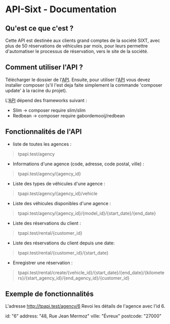 <h1>API-Sixt - Documentation</h1>

Qu'est ce que c'est ?
----------------------------------------------

Cette API est destinée aux clients grand comptes de la société SIXT, 
avec plus de 50 réservations de véhicules par mois,
pour leurs permettre d'automatiser le processus de réservation,
vers le site de la société.




Comment utiliser l'API ?
----------------------------------------------

Télécharger le dossier de l'[API](https://github.com/tguyonnet/api-sixt/archive/master.zip).
Ensuite, pour utiliser l'[API](https://github.com/tguyonnet/api-sixt/archive/master.zip) vous devez installer composer (s'il l'est deja faite simplement la commande
'composer update' à la racine du projet).

L'[API](https://github.com/tguyonnet/api-sixt/archive/master.zip) dépend des frameworks suivant :
- Slim -> composer require slim/slim
- Redbean -> composer require gabordemooij/redbean




Fonctionnalités de l'API
----------------------------------------------

* liste de toutes les agences :
> tpapi.test/agency


* Informations d'une agence (code, adresse, code postal, ville) :
> tpapi.test/agency/{agency_id}


* Liste des types de véhicules d'une agence :
> tpapi.test/agency/{agency_id}/vehicle


* Liste des véhicules disponibles d'une agence :
> tpapi.test/agency/{agency_id}/{model_id}/{start_date}/{end_date}


* Liste des réservations du client :
> tpapi.test/rental/{customer_id}


* Liste des réservations du client depuis une date:
> tpapi.test/rental/{customer_id}/{start_date}


* Enregistrer une réservation :
> tpapi.test/rental/create/{vehicle_id}/{start_date}/{end_date}/{kilometers}/{start_agency_id}/{end_agency_id}/{customer_id}




Exemple de fonctionnalités
----------------------------------------------

L'adresse http://tpapi.test/agency/6
Revoi les détails de l'agence avec l'id 6.

id:         "6"
address:	"48, Rue Jean Mermoz"
ville:	    "Évreux"
postcode:	"27000"

